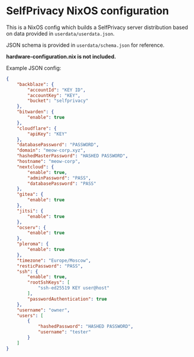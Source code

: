 # SelfPrivacy NixOS configuration

This is a NixOS config which builds a SelfPrivacy server distribution
based on data provided in `userdata/userdata.json`.

JSON schema is provided in `userdata/schema.json` for reference.

**hardware-configuration.nix is not included.**

Example JSON config:

```json
{
    "backblaze": {
        "accountId": "KEY ID",
        "accountKey": "KEY",
        "bucket": "selfprivacy"
    },
    "bitwarden": {
        "enable": true
    },
    "cloudflare": {
        "apiKey": "KEY"
    },
    "databasePassword": "PASSWORD",
    "domain": "meow-corp.xyz",
    "hashedMasterPassword": "HASHED PASSWORD",
    "hostname": "meow-corp",
    "nextcloud": {
        "enable": true,
        "adminPassword": "PASS",
        "databasePassword": "PASS"
    },
    "gitea": {
        "enable": true
    },
    "jitsi": {
        "enable": true
    },
    "ocserv": {
        "enable": true
    },
    "pleroma": {
        "enable": true
    },
    "timezone": "Europe/Moscow",
    "resticPassword": "PASS",
    "ssh": {
        "enable": true,
        "rootSshKeys": [
            "ssh-ed25519 KEY user@host"
        ],
        "passwordAuthentication": true
    },
    "username": "owner",
    "users": [
        {
            "hashedPassword": "HASHED PASSWORD",
            "username": "tester"
        }
    ]
}
```